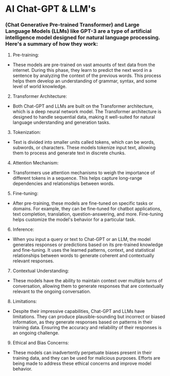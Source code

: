 # AI Chat-GPT & LLM's

### (Chat Generative Pre-trained Transformer) and Large Language Models (LLMs) like GPT-3 are a type of artificial intelligence model designed for natural language processing. Here's a summary of how they work:

1. Pre-training:

- These models are pre-trained on vast amounts of text data from the internet. During this phase, they learn to predict the next word in a sentence by analyzing the context of the previous words. This process helps them develop an understanding of grammar, syntax, and some level of world knowledge.

2. Transformer Architecture:

- Both Chat-GPT and LLMs are built on the Transformer architecture, which is a deep neural network model. The Transformer architecture is designed to handle sequential data, making it well-suited for natural language understanding and generation tasks.

3. Tokenization:

- Text is divided into smaller units called tokens, which can be words, subwords, or characters. These models tokenize input text, allowing them to process and generate text in discrete chunks.

4. Attention Mechanism:

- Transformers use attention mechanisms to weigh the importance of different tokens in a sequence. This helps capture long-range dependencies and relationships between words.

5. Fine-tuning:

- After pre-training, these models are fine-tuned on specific tasks or domains. For example, they can be fine-tuned for chatbot applications, text completion, translation, question-answering, and more. Fine-tuning helps customize the model's behavior for a particular task.

6. Inference:

- When you input a query or text to Chat-GPT or an LLM, the model generates responses or predictions based on its pre-trained knowledge and fine-tuning. It uses the learned patterns, context, and statistical relationships between words to generate coherent and contextually relevant responses.

7. Contextual Understanding:

- These models have the ability to maintain context over multiple turns of conversation, allowing them to generate responses that are contextually relevant to the ongoing conversation.

8. Limitations:

- Despite their impressive capabilities, Chat-GPT and LLMs have limitations. They can produce plausible-sounding but incorrect or biased information, as they generate responses based on patterns in their training data. Ensuring the accuracy and reliability of their responses is an ongoing challenge.

9. Ethical and Bias Concerns:

- These models can inadvertently perpetuate biases present in their training data, and they can be used for malicious purposes. Efforts are being made to address these ethical concerns and improve model behavior.
